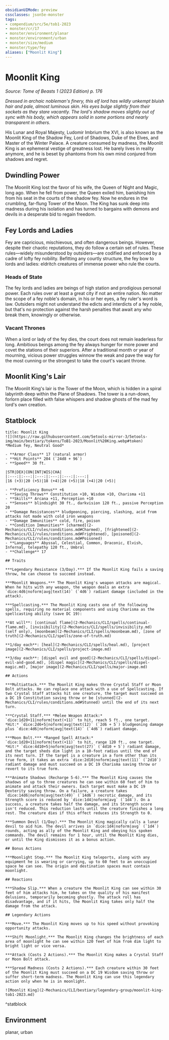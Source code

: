 ```yaml
---
obsidianUIMode: preview
cssclasses: json5e-monster
tags:
- compendium/src/5e/tob1-2023
- monster/cr/17
- monster/environment/planar
- monster/environment/urban
- monster/size/medium
- monster/type/fey
aliases: ["Moonlit King"]
---
```

# Moonlit King
*Source: Tome of Beasts 1 (2023 Edition) p. 176*  

*Dressed in archaic nobleman's finery, this elf lord has wildly unkempt bluish hair and pale, almost luminous skin. His eyes bulge slightly from their sockets as they stare vacantly. The lord's shadow moves slightly out of sync with his body, which appears solid in some portions and nearly transparent in others*.

His Lunar and Royal Majesty, Ludomir Imbrium the XVI, is also known as the Moonlit King of the Shadow Fey, Lord of Shadows, Duke of the Elves, and Master of the Winter Palace. A creature consumed by madness, the Moonlit King is an ephemeral vestige of greatness lost. He barely lives in reality anymore, and he is beset by phantoms from his own mind conjured from shadows and regret.

## Dwindling Power

The Moonlit King lost the favor of his wife, the Queen of Night and Magic, long ago. When he fell from power, the Queen exiled him, banishing him from his seat in the courts of the shadow fey. Now he endures in the crumbling, far-flung Tower of the Moon. The King has sunk deep into madness during his isolation and has turned to bargains with demons and devils in a desperate bid to regain freedom.

## Fey Lords and Ladies

Fey are capricious, mischievous, and often dangerous beings. However, despite their chaotic reputations, they do follow a certain set of rules. These rules—widely misunderstood by outsiders—are codified and enforced by a cadre of lofty fey nobility. Befitting any courtly structure, the fey bow to lords and ladies: eldritch creatures of immense power who rule the courts.

### Heads of State

The fey lords and ladies are beings of high station and prodigious personal power. Each rules over at least a great city if not an entire nation. No matter the scope of a fey noble's domain, in his or her eyes, a fey ruler's word is law. Outsiders might not understand the edicts and interdicts of a fey noble, but that's no protection against the harsh penalties that await any who break them, knowingly or otherwise.

### Vacant Thrones

When a lord or lady of the fey dies, the court does not remain leaderless for long. Ambitious beings among the fey always hunger for more power and covet the stations of their superiors. After a traditional month or year of mourning, vicious power struggles winnow the weak and pave the way for the most cunning or the strongest to take the court's vacant throne.

## Moonlit King's Lair

The Moonlit King's lair is the Tower of the Moon, which is hidden in a spiral labyrinth deep within the Plane of Shadows. The tower is a run-down, forlorn place filled with false whispers and shadow ghosts of the mad fey lord's own creation.

## Statblock

```ad-statblock
title: Moonlit King
![](https://raw.githubusercontent.com/5etools-mirror-3/5etools-img/main/bestiary/tokens/ToB1-2023/Moonlit%20King.webp#token)
*Medium fey, Neutral Good*

- **Armor Class** 17 (natural armor)
- **Hit Points** 204 (`24d8 + 96`)
- **Speed** 30 ft.

|STR|DEX|CON|INT|WIS|CHA|
|:---:|:---:|:---:|:---:|:---:|:---:|
|16 (+3)|20 (+5)|18 (+4)|20 (+5)|18 (+4)|20 (+5)|

- **Proficiency Bonus** +6
- **Saving Throws** Constitution +10, Wisdom +10, Charisma +11
- **Skills** Arcana +11, Perception +10
- **Senses** blindsight 30 ft., darkvision 120 ft., passive Perception 20
- **Damage Resistances** bludgeoning, piercing, slashing, acid from attacks not made with cold iron weapons
- **Damage Immunities** cold, fire, poison
- **Condition Immunities** [charmed](2-Mechanics/CLI/rules/conditions.md#Charmed), [frightened](2-Mechanics/CLI/rules/conditions.md#Frightened), [poisoned](2-Mechanics/CLI/rules/conditions.md#Poisoned)
- **Languages** Abyssal, Celestial, Common, Draconic, Elvish, Infernal, telepathy 120 ft., Umbral
- **Challenge** 17

## Traits

***Legendary Resistance (3/Day).*** If the Moonlit King fails a saving throw, he can choose to succeed instead.

***Moonlit Weapons.*** The Moonlit King's weapon attacks are magical. When he hits with any weapon, the weapon deals an extra `dice:4d6|noform|avg|text(14)` (`4d6`) radiant damage (included in the attack).

***Spellcasting.*** The Moonlit King casts one of the following spells, requiring no material components and using Charisma as the spellcasting ability (save DC 19):

**At will**: [continual flame](2-Mechanics/CLI/spells/continual-flame.md), [invisibility](2-Mechanics/CLI/spells/invisibility.md) (self only), [moonbeam](2-Mechanics/CLI/spells/moonbeam.md), [zone of truth](2-Mechanics/CLI/spells/zone-of-truth.md)

**1/day each**: [heal](2-Mechanics/CLI/spells/heal.md), [project image](2-Mechanics/CLI/spells/project-image.md)

**3/day each**: [dispel evil and good](2-Mechanics/CLI/spells/dispel-evil-and-good.md), [dispel magic](2-Mechanics/CLI/spells/dispel-magic.md), [major image](2-Mechanics/CLI/spells/major-image.md)

## Actions

***Multiattack.*** The Moonlit King makes three Crystal Staff or Moon Bolt attacks. He can replace one attack with a use of Spellcasting. If two Crystal Staff attacks hit one creature, the target must succeed on a DC 19 Constitution saving throw or be [stunned](2-Mechanics/CLI/rules/conditions.md#Stunned) until the end of its next turn.

***Crystal Staff.*** *Melee Weapon Attack:* `dice:1d20+11|noform|text(+11)` to hit, reach 5 ft., one target. *Hit:* `dice:2d6+5|noform|avg|text(12)` (`2d6 + 5`) bludgeoning damage plus `dice:4d6|noform|avg|text(14)` (`4d6`) radiant damage.

***Moon Bolt.*** *Ranged Spell Attack:* `dice:1d20+11|noform|text(+11)` to hit, range 120 ft., one target. *Hit:* `dice:4d10+5|noform|avg|text(27)` (`4d10 + 5`) radiant damage, and the target sheds dim light in a 10-foot radius until the end of its next turn. If the target is a creature in a form other than its true form, it takes an extra `dice:2d10|noform|avg|text(11)` (`2d10`) radiant damage and must succeed on a DC 19 Charisma saving throw or revert to its true form.

***Animate Shadows (Recharge 5-6).*** The Moonlit King causes the shadows of up to three creatures he can see within 60 feet of him to animate and attack their owners. Each target must make a DC 19 Dexterity saving throw. On a failure, a creature takes `dice:14d6|noform|avg|text(49)` (`14d6`) necrotic damage, and its Strength score is reduced by `dice:1d4|noform|avg` (`1d4`). On a success, a creature takes half the damage, and its Strength score isn't reduced. This reduction lasts until the creature finishes a long rest. The creature dies if this effect reduces its Strength to 0.

***Summon Devil (1/Day).*** The Moonlit King magically calls a lunar devil to aid him. The devil arrives in `dice:1d4|noform|avg` (`1d4`) rounds, acting as ally of the Moonlit King and obeying his spoken commands. The devil remains for 1 hour, until the Moonlit King dies, or until the King dismisses it as a bonus action.

## Bonus Actions

***Moonlight Step.*** The Moonlit King teleports, along with any equipment he is wearing or carrying, up to 60 feet to an unoccupied space he can see. The origin and destination spaces must contain moonlight.

## Reactions

***Shadow Slip.*** When a creature the Moonlit King can see within 30 feet of him attacks him, he takes on the quality of his manifest delusions, temporarily becoming ghostly. The attack roll has disadvantage, and if it hits, the Moonlit King takes only half the damage from the attack.

## Legendary Actions

***Move.*** The Moonlit King moves up to his speed without provoking opportunity attacks.

***Shift Moonlight.*** The Moonlit King changes the brightness of each area of moonlight he can see within 120 feet of him from dim light to bright light or vice versa.

***Attack (Costs 2 Actions).*** The Moonlit King makes a Crystal Staff or Moon Bolt attack.

***Spread Madness (Costs 2 Actions).*** Each creature within 30 feet of the Moonlit King must succeed on a DC 19 Wisdom saving throw or suffer short-term madness. The Moonlit King can use this legendary action only when he is in moonlight.

![Moonlit King](2-Mechanics/CLI/bestiary/legendary-group/moonlit-king-tob1-2023.md)
```
^statblock

## Environment

planar, urban